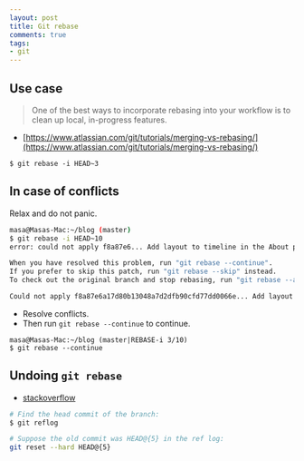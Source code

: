 ```yaml
---
layout: post
title: Git rebase
comments: true
tags:
- git
---
```




## Use case
> One of the best ways to incorporate rebasing into your workflow is to clean up local, in-progress features.

- [https://www.atlassian.com/git/tutorials/merging-vs-rebasing/](https://www.atlassian.com/git/tutorials/merging-vs-rebasing/)

```
$ git rebase -i HEAD~3
```

## In case of conflicts

Relax and do not panic.

```bash
masa@Masas-Mac:~/blog (master)
$ git rebase -i HEAD~10
error: could not apply f8a87e6... Add layout to timeline in the About page

When you have resolved this problem, run "git rebase --continue".
If you prefer to skip this patch, run "git rebase --skip" instead.
To check out the original branch and stop rebasing, run "git rebase --abort".

Could not apply f8a87e6a17d80b13048a7d2dfb90cfd77dd0066e... Add layout to timeline in the About page
```

- Resolve conflicts.
- Then run `git rebase --continue` to continue.

```
masa@Masas-Mac:~/blog (master|REBASE-i 3/10)
$ git rebase --continue
```

## Undoing `git rebase`
- [stackoverflow](http://stackoverflow.com/a/135614/3837223)

```bash
# Find the head commit of the branch:
$ git reflog
```

```bash
# Suppose the old commit was HEAD@{5} in the ref log:
git reset --hard HEAD@{5}
```
